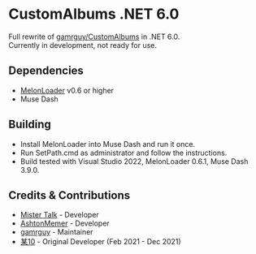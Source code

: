 ﻿# CustomAlbums .NET 6.0
Full rewrite of [gamrguy/CustomAlbums](https://github.com/gamrguy/CustomAlbums) in .NET 6.0.  
Currently in development, not ready for use.

## Dependencies
- [MelonLoader](https://github.com/LavaGang/MelonLoader/releases) v0.6 or higher
- Muse Dash

## Building
- Install MelonLoader into Muse Dash and run it once.
- Run SetPath.cmd as administrator and follow the instructions.
- Build tested with Visual Studio 2022, MelonLoader 0.6.1, Muse Dash 3.9.0.

## Credits & Contributions
- [Mister Talk](https://github.com/SB15-MD) - Developer
- [AshtonMemer](https://github.com/AshtonMemer) - Developer
- [gamrguy](https://github.com/gamrguy) - Maintainer
- [某10](https://github.com/mo10) - Original Developer (Feb 2021 - Dec 2021)
